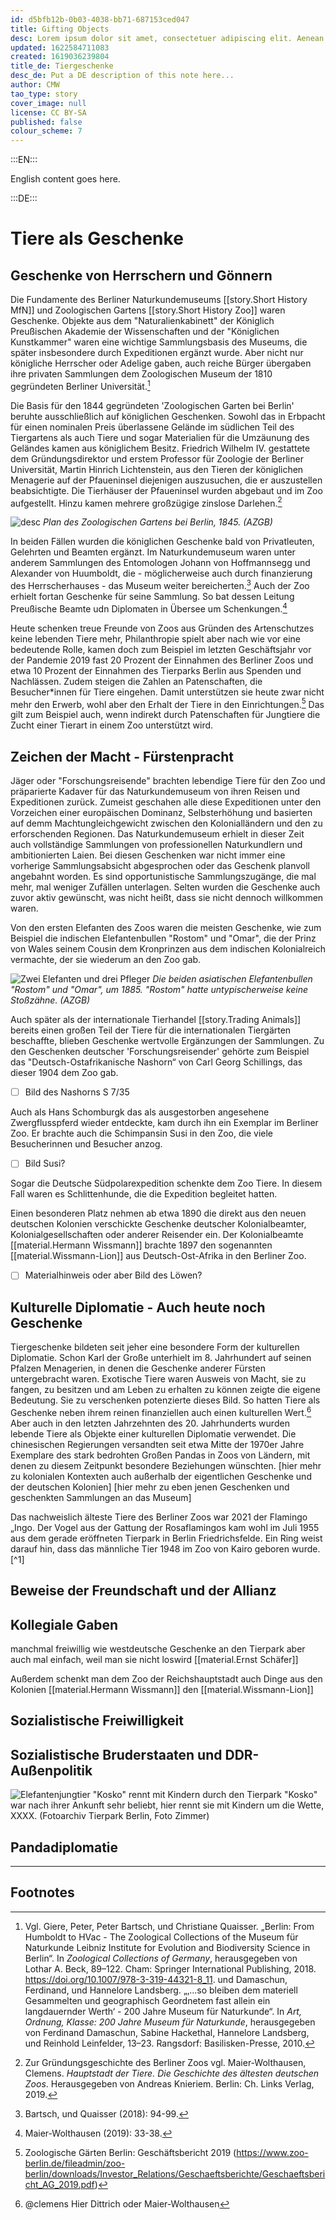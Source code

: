 ```yaml
---
id: d5bfb12b-0b03-4038-bb71-687153ced047
title: Gifting Objects
desc: Lorem ipsum dolor sit amet, consectetuer adipiscing elit. Aenean commodo ligula eget dolor. Aenean massa. Cum sociis natoque penatibus et magnis dis parturient montes, nascetur ridiculus mus. Donec quam felis, ultricies nec, pellentesque eu, pretium quis, sem. Nulla consequat massa quis enim.
updated: 1622584711083
created: 1619036239804
title_de: Tiergeschenke
desc_de: Put a DE description of this note here...
author: CMW
tao_type: story
cover_image: null
license: CC BY-SA
published: false
colour_scheme: 7
---
```


:::EN:::

English content goes here.

:::DE:::

# Tiere als Geschenke

## Geschenke von Herrschern und Gönnern

Die Fundamente des Berliner Naturkundemuseums [[story.Short History MfN]] und Zoologischen Gartens [[story.Short History Zoo]] waren Geschenke. Objekte aus dem "Naturalienkabinett" der Königlich Preußischen Akademie der Wissenschaften und der "Königlichen Kunstkammer" waren eine wichtige Sammlungsbasis des Museums, die später insbesondere durch Expeditionen ergänzt wurde. Aber nicht nur königliche Herrscher oder Adelige gaben, auch reiche Bürger übergaben ihre privaten Sammlungen dem Zoologischen Museum der 1810 gegründeten Berliner Universität.[^gifts1]

Die Basis für den 1844 gegründeten 'Zoologischen Garten bei Berlin' beruhte ausschließlich auf königlichen Geschenken. Sowohl das in Erbpacht für einen nominalen Preis überlassene Gelände im südlichen Teil des Tiergartens als auch Tiere und sogar Materialien für die Umzäunung des Geländes kamen aus königlichem Besitz. Friedrich Wilhelm IV. gestattete dem Gründungsdirektor und erstem Professor für Zoologie der Berliner Universität, Martin Hinrich Lichtenstein, aus den Tieren der königlichen Menagerie auf der Pfaueninsel diejenigen auszusuchen, die er auszustellen beabsichtigte. Die Tierhäuser der Pfaueninsel wurden abgebaut und im Zoo aufgestellt. Hinzu kamen mehrere großzügige zinslose Darlehen.[^gifts2]

![desc](/images/cmw/Zooplan_1845.jpg)
*Plan des Zoologischen Gartens bei Berlin, 1845. (AZGB)*

In beiden Fällen wurden die königlichen Geschenke bald von Privatleuten, Gelehrten und Beamten ergänzt. Im Naturkundemuseum waren unter anderem Sammlungen des Entomologen Johann von Hoffmannsegg und Alexander von Huumboldt, die - möglicherweise auch durch finanzierung des Herrscherhauses - das Museum weiter bereicherten.[^gifts3] Auch der Zoo erhielt fortan Geschenke für seine Sammlung. So bat dessen Leitung Preußische Beamte udn Diplomaten in Übersee um Schenkungen.[^gifts4]

Heute schenken treue Freunde von Zoos aus Gründen des Artenschutzes keine lebenden Tiere mehr, Philanthropie spielt aber nach wie vor eine bedeutende Rolle, kamen doch zum Beispiel im letzten Geschäftsjahr vor der Pandemie 2019 fast 20 Prozent der Einnahmen des Berliner Zoos und etwa 10 Prozent der Einnahmen des Tierparks Berlin aus Spenden und Nachlässen. Zudem steigen die Zahlen an Patenschaften, die Besucher\*innen für Tiere eingehen. Damit unterstützen sie heute zwar nicht mehr den Erwerb, wohl aber den Erhalt der Tiere in den Einrichtungen.[^donations] Das gilt zum Beispiel auch, wenn indirekt durch Patenschaften für Jungtiere die Zucht einer Tierart in einem Zoo unterstützt wird.

## Zeichen der Macht - Fürstenpracht

Jäger oder "Forschungsreisende" brachten lebendige Tiere für den Zoo und präparierte Kadaver für das Naturkundemuseum von ihren Reisen und Expeditionen zurück. Zumeist geschahen alle diese Expeditionen unter den Vorzeichen einer europäischen Dominanz, Selbsterhöhung und basierten auf demm Machtungleichgewicht zwischen den Kolonialländern und den zu erforschenden Regionen.
Das Naturkundemuseum erhielt in dieser Zeit auch vollständige Sammlungen von professionellen Naturkundlern und ambitionierten Laien. Bei diesen Geschenken war nicht immer eine vorherige Sammlungsabsicht abgesprochen oder das Geschenk planvoll angebahnt worden. Es sind opportunistische Sammlungszugänge, die mal mehr, mal weniger Zufällen unterlagen. Selten wurden die Geschenke auch zuvor aktiv gewünscht, was nicht heißt, dass sie nicht dennoch willkommen waren.

Von den ersten Elefanten des Zoos waren die meisten Geschenke, wie zum Beispiel die indischen Elefantenbullen "Rostom" und "Omar", die der Prinz von Wales seinem Cousin dem Kronprinzen aus dem indischen Kolonialreich vermachte, der sie wiederum an den Zoo gab.

![Zwei Elefanten und drei Pfleger](/images/cmw/Elefant_Omar.jpg)
*Die beiden asiatischen Elefantenbullen "Rostom" und "Omar", um 1885. "Rostom" hatte untypischerweise keine Stoßzähne. (AZGB)*

Auch später als der internationale Tierhandel [[story.Trading Animals]] bereits einen großen Teil der Tiere für die internationalen Tiergärten beschaffte, blieben Geschenke wertvolle Ergänzungen der Sammlungen. Zu den Geschenken deutscher 'Forschungsreisender' gehörte zum Beispiel das "Deutsch-Ostafrikanische Nashorn“ von Carl Georg Schillings, das dieser 1904 dem Zoo gab.

- [ ] Bild des Nashorns S 7/35

Auch als  Hans Schomburgk das als ausgestorben angesehene Zwergflusspferd wieder entdeckte, kam durch ihn ein Exemplar im Berliner Zoo. Er brachte auch die Schimpansin Susi in den Zoo, die viele Besucherinnen und Besucher anzog.

- [ ] Bild Susi?

Sogar die Deutsche Südpolarexpedition schenkte dem Zoo Tiere. In diesem Fall waren es Schlittenhunde, die die Expedition begleitet hatten.

Einen besonderen Platz nehmen ab etwa 1890 die direkt aus den neuen deutschen Kolonien verschickte Geschenke deutscher Kolonialbeamter, Kolonialgesellschaften oder anderer Reisender ein. Der Kolonialbeamte [[material.Hermann Wissmann]] brachte 1897 den sogenannten [[material.Wissmann-Lion]] aus Deutsch-Ost-Afrika in den Berliner Zoo.

- [ ] Materialhinweis oder aber Bild des Löwen? 

## Kulturelle Diplomatie - Auch heute noch Geschenke

Tiergeschenke bildeten seit jeher eine besondere Form der kulturellen Diplomatie. Schon Karl der Große unterhielt im 8. Jahrhundert auf seinen Pfalzen Menagerien, in denen die Geschenke anderer Fürsten untergebracht waren. Exotische Tiere waren Ausweis von Macht, sie zu fangen, zu besitzen und am Leben zu erhalten zu können zeigte die eigene Bedeutung. Sie zu verschenken potenzierte dieses Bild. So hatten Tiere als Geschenke neben ihrem reinen finanziellen auch einen kulturellen Wert.[^culturald1] Aber auch in den letzten Jahrzehnten des 20. Jahrhunderts wurden lebende Tiere als Objekte einer kulturellen Diplomatie verwendet. Die chinesischen Regierungen versandten seit etwa Mitte der 1970er Jahre Exemplare des stark bedrohten Großen Pandas in Zoos von Ländern, mit denen zu diesem Zeitpunkt besondere Beziehungen wünschten.
[hier mehr zu kolonialen Kontexten auch außerhalb der eigentlichen Geschenke und der deutschen Kolonien]
[hier mehr zu eben jenen Geschenken und geschenkten Sammlungen an das Museum]

Das nachweislich älteste Tiere des Berliner Zoos war 2021 der Flamingo „Ingo. Der Vogel aus der Gattung der Rosaflamingos kam wohl im Juli 1955 aus dem gerade eröffneten Tierpark in Berlin Friedrichsfelde. Ein Ring weist darauf hin, dass das männliche Tier 1948 im Zoo von Kairo geboren wurde.[^1]


## Beweise der Freundschaft und der Allianz

## Kollegiale Gaben

manchmal freiwillig wie westdeutsche Geschenke an den Tierpark aber auch mal einfach, weil man sie nicht loswird [[material.Ernst Schäfer]]

Außerdem schenkt man dem Zoo der Reichshauptstadt auch Dinge aus den Kolonien [[material.Hermann Wissmann]] den [[material.Wissmann-Lion]]


## Sozialistische Freiwilligkeit

## Sozialistische Bruderstaaten und DDR-Außenpolitik

![Elefantenjungtier "Kosko" rennt mit Kindern durch den Tierpark](/images/cmw/Kosko-1958-Zimmer.jpg)
"Kosko" war nach ihrer Ankunft sehr beliebt, hier rennt sie mit Kindern um die Wette, XXXX. (Fotoarchiv Tierpark Berlin, Foto Zimmer)


## Pandadiplomatie

---

## Footnotes

[^gifts1]: Vgl. Giere, Peter, Peter Bartsch, und Christiane Quaisser. „Berlin: From Humboldt to HVac - The Zoological Collections of the Museum für Naturkunde Leibniz Institute for Evolution and Biodiversity Science in Berlin“. In _Zoological Collections of Germany_, herausgegeben von Lothar A. Beck, 89–122. Cham: Springer International Publishing, 2018. https://doi.org/10.1007/978-3-319-44321-8_11.
und Damaschun, Ferdinand, und Hannelore Landsberg. „‚...so bleiben dem materiell Gesammelten und geographisch Geordnetem fast allein ein langdauernder Werth‘ - 200 Jahre Museum für Naturkunde“. In _Art, Ordnung, Klasse: 200 Jahre Museum für Naturkunde_, herausgegeben von Ferdinand Damaschun, Sabine Hackethal, Hannelore Landsberg, und Reinhold Leinfelder, 13–23. Rangsdorf: Basilisken-Presse, 2010.

[^gifts2]: Zur Gründungsgeschichte des Berliner Zoos vgl. Maier-Wolthausen, Clemens. _Hauptstadt der Tiere. Die Geschichte des ältesten deutschen Zoos_. Herausgegeben von Andreas Knieriem. Berlin: Ch. Links Verlag, 2019.

[^gifts3]: Bartsch, und Quaisser (2018): 94-99.

[^gifts4]: Maier-Wolthausen (2019): 33-38.

[^colonial1]: Geschäftsberichte über die Jahre 1891-1914, hier insb. Geschäftsbericht über das Jahr 1907.

[^expeditions1]: Eckert, Carsten. „Ein U-Boot für die Wissenschaft - Mäzenatentum im Kaiserreich, Aspekte aus dem Nachlass von Walther Arndt“. In _Art, Ordnung, Klasse: 200 Jahre Museum für Naturkunde_, herausgegeben von Ferdinand Damaschun, Sabine Hackethal, Hannelore Landsberg, und Reinhold Leinfelder, 170–75. Rangsdorf: Basilisken-Presse, 2010.

[^expeditions2]: Heinroth, Katharina. _Oskar Heinroth_. Bd. 35. Große Naturforscher. Stuttgart: Wissenschaftliche Verlagsgesellschaft, 1971: 169.

[^culturald1]: @clemens Hier Dittrich oder Maier-Wolthausen

[^donations]: Zoologische Gärten Berlin: Geschäftsbericht 2019 (https://www.zoo-berlin.de/fileadmin/zoo-berlin/downloads/Investor_Relations/Geschaeftsberichte/Geschaeftsbericht_AG_2019.pdf)

